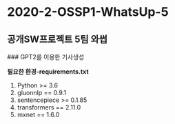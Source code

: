 <h1>2020-2-OSSP1-WhatsUp-5</h1>
<h2>공개SW프로젝트 5팀 와썹</h2>
### GPT2를 이용한 기사생성

**필요한 환경-requirements.txt**

1. Python >= 3.6
2. gluonnlp == 0.9.1
3. sentencepiece >= 0.1.85
4. transformers == 2.11.0
5. mxnet == 1.6.0



